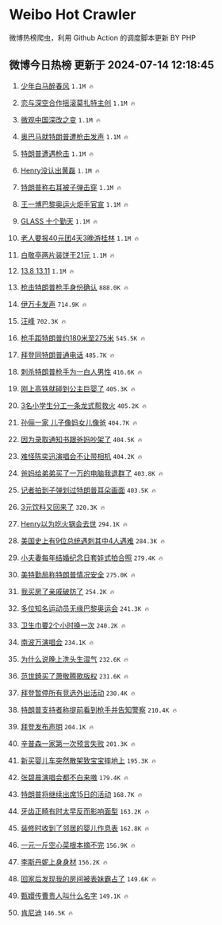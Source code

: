 # Weibo Hot Crawler 



微博热榜爬虫，利用 Github Action 的调度脚本更新 BY PHP 


## 微博今日热榜 更新于 2024-07-14 12:18:45 
1. [少年白马醉春风](https://s.weibo.com/weibo?q=%E5%B0%91%E5%B9%B4%E7%99%BD%E9%A9%AC%E9%86%89%E6%98%A5%E9%A3%8E&t=31&band_rank=1&Refer=top) `1.1M 🔥` 

1. [恋与深空合作摇滚莫扎特主创](https://s.weibo.com/weibo?q=%23%E6%81%8B%E4%B8%8E%E6%B7%B1%E7%A9%BA%E5%90%88%E4%BD%9C%E6%91%87%E6%BB%9A%E8%8E%AB%E6%89%8E%E7%89%B9%E4%B8%BB%E5%88%9B%23&t=31&band_rank=2&Refer=top) `1.1M 🔥` 

1. [微观中国深改之变](https://s.weibo.com/weibo?q=%23%E5%BE%AE%E8%A7%82%E4%B8%AD%E5%9B%BD%E6%B7%B1%E6%94%B9%E4%B9%8B%E5%8F%98%23&t=31&band_rank=3&Refer=top) `1.1M 🔥` 

1. [奥巴马就特朗普遭枪击发声](https://s.weibo.com/weibo?q=%23%E5%A5%A5%E5%B7%B4%E9%A9%AC%E5%B0%B1%E7%89%B9%E6%9C%97%E6%99%AE%E9%81%AD%E6%9E%AA%E5%87%BB%E5%8F%91%E5%A3%B0%23&t=31&band_rank=4&Refer=top) `1.1M 🔥` 

1. [特朗普遭遇枪击](https://s.weibo.com/weibo?q=%23%E7%89%B9%E6%9C%97%E6%99%AE%E9%81%AD%E9%81%87%E6%9E%AA%E5%87%BB%23&t=31&band_rank=5&Refer=top) `1.1M 🔥` 

1. [Henry没认出黄磊](https://s.weibo.com/weibo?q=%23Henry%E6%B2%A1%E8%AE%A4%E5%87%BA%E9%BB%84%E7%A3%8A%23&t=31&band_rank=6&Refer=top) `1.1M 🔥` 

1. [特朗普称右耳被子弹击穿](https://s.weibo.com/weibo?q=%23%E7%89%B9%E6%9C%97%E6%99%AE%E7%A7%B0%E5%8F%B3%E8%80%B3%E8%A2%AB%E5%AD%90%E5%BC%B9%E5%87%BB%E7%A9%BF%23&t=31&band_rank=7&Refer=top) `1.1M 🔥` 

1. [王一博巴黎奥运火炬手官宣](https://s.weibo.com/weibo?q=%23%E7%8E%8B%E4%B8%80%E5%8D%9A%E5%B7%B4%E9%BB%8E%E5%A5%A5%E8%BF%90%E7%81%AB%E7%82%AC%E6%89%8B%E5%AE%98%E5%AE%A3%23&t=31&band_rank=8&Refer=top) `1.1M 🔥` 

1. [GLASS 十个勤天](https://s.weibo.com/weibo?q=GLASS%20%E5%8D%81%E4%B8%AA%E5%8B%A4%E5%A4%A9&t=31&band_rank=9&Refer=top) `1.1M 🔥` 

1. [老人要报40元团4天3晚游桂林](https://s.weibo.com/weibo?q=%23%E8%80%81%E4%BA%BA%E8%A6%81%E6%8A%A540%E5%85%83%E5%9B%A24%E5%A4%A93%E6%99%9A%E6%B8%B8%E6%A1%82%E6%9E%97%23&t=31&band_rank=10&Refer=top) `1.1M 🔥` 

1. [白敬亭两片装饼干21元](https://s.weibo.com/weibo?q=%E7%99%BD%E6%95%AC%E4%BA%AD%E4%B8%A4%E7%89%87%E8%A3%85%E9%A5%BC%E5%B9%B221%E5%85%83&t=31&band_rank=11&Refer=top) `1.1M 🔥` 

1. [13.8 13.11](https://s.weibo.com/weibo?q=13.8%2013.11&t=31&band_rank=12&Refer=top) `1.1M 🔥` 

1. [枪击特朗普枪手身份确认](https://s.weibo.com/weibo?q=%23%E6%9E%AA%E5%87%BB%E7%89%B9%E6%9C%97%E6%99%AE%E6%9E%AA%E6%89%8B%E8%BA%AB%E4%BB%BD%E7%A1%AE%E8%AE%A4%23&t=31&band_rank=13&Refer=top) `888.0K 🔥` 

1. [伊万卡发声](https://s.weibo.com/weibo?q=%23%E4%BC%8A%E4%B8%87%E5%8D%A1%E5%8F%91%E5%A3%B0%23&t=31&band_rank=14&Refer=top) `714.9K 🔥` 

1. [汪峰](https://s.weibo.com/weibo?q=%E6%B1%AA%E5%B3%B0&t=31&band_rank=15&Refer=top) `702.3K 🔥` 

1. [枪手距特朗普约180米至275米](https://s.weibo.com/weibo?q=%23%E6%9E%AA%E6%89%8B%E8%B7%9D%E7%89%B9%E6%9C%97%E6%99%AE%E7%BA%A6180%E7%B1%B3%E8%87%B3275%E7%B1%B3%23&t=31&band_rank=16&Refer=top) `545.5K 🔥` 

1. [拜登同特朗普通电话](https://s.weibo.com/weibo?q=%23%E6%8B%9C%E7%99%BB%E5%90%8C%E7%89%B9%E6%9C%97%E6%99%AE%E9%80%9A%E7%94%B5%E8%AF%9D%23&t=31&band_rank=17&Refer=top) `485.7K 🔥` 

1. [刺杀特朗普枪手为一白人男性](https://s.weibo.com/weibo?q=%23%E5%88%BA%E6%9D%80%E7%89%B9%E6%9C%97%E6%99%AE%E6%9E%AA%E6%89%8B%E4%B8%BA%E4%B8%80%E7%99%BD%E4%BA%BA%E7%94%B7%E6%80%A7%23&t=31&band_rank=18&Refer=top) `416.6K 🔥` 

1. [刚上高铁就碰到公主巨婴了](https://s.weibo.com/weibo?q=%E5%88%9A%E4%B8%8A%E9%AB%98%E9%93%81%E5%B0%B1%E7%A2%B0%E5%88%B0%E5%85%AC%E4%B8%BB%E5%B7%A8%E5%A9%B4%E4%BA%86&t=31&band_rank=19&Refer=top) `405.3K 🔥` 

1. [3名小学生分工一条龙式帮救火](https://s.weibo.com/weibo?q=%233%E5%90%8D%E5%B0%8F%E5%AD%A6%E7%94%9F%E5%88%86%E5%B7%A5%E4%B8%80%E6%9D%A1%E9%BE%99%E5%BC%8F%E5%B8%AE%E6%95%91%E7%81%AB%23&t=31&band_rank=20&Refer=top) `405.2K 🔥` 

1. [孙俪一家 儿子像妈女儿像爸](https://s.weibo.com/weibo?q=%E5%AD%99%E4%BF%AA%E4%B8%80%E5%AE%B6%20%E5%84%BF%E5%AD%90%E5%83%8F%E5%A6%88%E5%A5%B3%E5%84%BF%E5%83%8F%E7%88%B8&t=31&band_rank=21&Refer=top) `404.7K 🔥` 

1. [因为录取通知书跟爸妈吵架了](https://s.weibo.com/weibo?q=%23%E5%9B%A0%E4%B8%BA%E5%BD%95%E5%8F%96%E9%80%9A%E7%9F%A5%E4%B9%A6%E8%B7%9F%E7%88%B8%E5%A6%88%E5%90%B5%E6%9E%B6%E4%BA%86%23&t=31&band_rank=22&Refer=top) `404.5K 🔥` 

1. [难怪陈奕迅演唱会不让带相机](https://s.weibo.com/weibo?q=%E9%9A%BE%E6%80%AA%E9%99%88%E5%A5%95%E8%BF%85%E6%BC%94%E5%94%B1%E4%BC%9A%E4%B8%8D%E8%AE%A9%E5%B8%A6%E7%9B%B8%E6%9C%BA&t=31&band_rank=23&Refer=top) `404.2K 🔥` 

1. [爸妈给弟弟买了一万的电脑我退群了](https://s.weibo.com/weibo?q=%23%E7%88%B8%E5%A6%88%E7%BB%99%E5%BC%9F%E5%BC%9F%E4%B9%B0%E4%BA%86%E4%B8%80%E4%B8%87%E7%9A%84%E7%94%B5%E8%84%91%E6%88%91%E9%80%80%E7%BE%A4%E4%BA%86%23&t=31&band_rank=24&Refer=top) `403.8K 🔥` 

1. [记者拍到子弹划过特朗普耳朵画面](https://s.weibo.com/weibo?q=%23%E8%AE%B0%E8%80%85%E6%8B%8D%E5%88%B0%E5%AD%90%E5%BC%B9%E5%88%92%E8%BF%87%E7%89%B9%E6%9C%97%E6%99%AE%E8%80%B3%E6%9C%B5%E7%94%BB%E9%9D%A2%23&t=31&band_rank=25&Refer=top) `403.5K 🔥` 

1. [3元饮料又回来了](https://s.weibo.com/weibo?q=%233%E5%85%83%E9%A5%AE%E6%96%99%E5%8F%88%E5%9B%9E%E6%9D%A5%E4%BA%86%23&t=31&band_rank=26&Refer=top) `320.3K 🔥` 

1. [Henry以为吃火锅会去世](https://s.weibo.com/weibo?q=Henry%E4%BB%A5%E4%B8%BA%E5%90%83%E7%81%AB%E9%94%85%E4%BC%9A%E5%8E%BB%E4%B8%96&t=31&band_rank=27&Refer=top) `294.1K 🔥` 

1. [美国史上有9位总统遇刺其中4人遇难](https://s.weibo.com/weibo?q=%23%E7%BE%8E%E5%9B%BD%E5%8F%B2%E4%B8%8A%E6%9C%899%E4%BD%8D%E6%80%BB%E7%BB%9F%E9%81%87%E5%88%BA%E5%85%B6%E4%B8%AD4%E4%BA%BA%E9%81%87%E9%9A%BE%23&t=31&band_rank=28&Refer=top) `284.3K 🔥` 

1. [小夫妻每年结婚纪念日套娃式拍合照](https://s.weibo.com/weibo?q=%23%E5%B0%8F%E5%A4%AB%E5%A6%BB%E6%AF%8F%E5%B9%B4%E7%BB%93%E5%A9%9A%E7%BA%AA%E5%BF%B5%E6%97%A5%E5%A5%97%E5%A8%83%E5%BC%8F%E6%8B%8D%E5%90%88%E7%85%A7%23&t=31&band_rank=29&Refer=top) `279.4K 🔥` 

1. [美特勤局称特朗普情况安全](https://s.weibo.com/weibo?q=%23%E7%BE%8E%E7%89%B9%E5%8B%A4%E5%B1%80%E7%A7%B0%E7%89%B9%E6%9C%97%E6%99%AE%E6%83%85%E5%86%B5%E5%AE%89%E5%85%A8%23&t=31&band_rank=30&Refer=top) `275.0K 🔥` 

1. [我买房了亲戚破防了](https://s.weibo.com/weibo?q=%23%E6%88%91%E4%B9%B0%E6%88%BF%E4%BA%86%E4%BA%B2%E6%88%9A%E7%A0%B4%E9%98%B2%E4%BA%86%23&t=31&band_rank=31&Refer=top) `254.2K 🔥` 

1. [多位知名运动员无缘巴黎奥运会](https://s.weibo.com/weibo?q=%23%E5%A4%9A%E4%BD%8D%E7%9F%A5%E5%90%8D%E8%BF%90%E5%8A%A8%E5%91%98%E6%97%A0%E7%BC%98%E5%B7%B4%E9%BB%8E%E5%A5%A5%E8%BF%90%E4%BC%9A%23&t=31&band_rank=32&Refer=top) `241.3K 🔥` 

1. [卫生巾要2个小时换一次](https://s.weibo.com/weibo?q=%23%E5%8D%AB%E7%94%9F%E5%B7%BE%E8%A6%812%E4%B8%AA%E5%B0%8F%E6%97%B6%E6%8D%A2%E4%B8%80%E6%AC%A1%23&t=31&band_rank=33&Refer=top) `240.2K 🔥` 

1. [南波万演唱会](https://s.weibo.com/weibo?q=%E5%8D%97%E6%B3%A2%E4%B8%87%E6%BC%94%E5%94%B1%E4%BC%9A&t=31&band_rank=34&Refer=top) `234.1K 🔥` 

1. [为什么说晚上洗头生湿气](https://s.weibo.com/weibo?q=%23%E4%B8%BA%E4%BB%80%E4%B9%88%E8%AF%B4%E6%99%9A%E4%B8%8A%E6%B4%97%E5%A4%B4%E7%94%9F%E6%B9%BF%E6%B0%94%23&t=31&band_rank=35&Refer=top) `232.6K 🔥` 

1. [范世錡买了萧敬腾歌版权](https://s.weibo.com/weibo?q=%23%E8%8C%83%E4%B8%96%E9%8C%A1%E4%B9%B0%E4%BA%86%E8%90%A7%E6%95%AC%E8%85%BE%E6%AD%8C%E7%89%88%E6%9D%83%23&t=31&band_rank=36&Refer=top) `231.6K 🔥` 

1. [拜登暂停所有竞选外出活动](https://s.weibo.com/weibo?q=%23%E6%8B%9C%E7%99%BB%E6%9A%82%E5%81%9C%E6%89%80%E6%9C%89%E7%AB%9E%E9%80%89%E5%A4%96%E5%87%BA%E6%B4%BB%E5%8A%A8%23&t=31&band_rank=37&Refer=top) `230.4K 🔥` 

1. [特朗普支持者称提前看到枪手并告知警察](https://s.weibo.com/weibo?q=%23%E7%89%B9%E6%9C%97%E6%99%AE%E6%94%AF%E6%8C%81%E8%80%85%E7%A7%B0%E6%8F%90%E5%89%8D%E7%9C%8B%E5%88%B0%E6%9E%AA%E6%89%8B%E5%B9%B6%E5%91%8A%E7%9F%A5%E8%AD%A6%E5%AF%9F%23&t=31&band_rank=38&Refer=top) `210.4K 🔥` 

1. [拜登发布声明](https://s.weibo.com/weibo?q=%23%E6%8B%9C%E7%99%BB%E5%8F%91%E5%B8%83%E5%A3%B0%E6%98%8E%23&t=31&band_rank=39&Refer=top) `204.1K 🔥` 

1. [辛普森一家第一次预言失败](https://s.weibo.com/weibo?q=%23%E8%BE%9B%E6%99%AE%E6%A3%AE%E4%B8%80%E5%AE%B6%E7%AC%AC%E4%B8%80%E6%AC%A1%E9%A2%84%E8%A8%80%E5%A4%B1%E8%B4%A5%23&t=31&band_rank=40&Refer=top) `201.3K 🔥` 

1. [新买婴儿车突然散架致宝宝摔地上](https://s.weibo.com/weibo?q=%23%E6%96%B0%E4%B9%B0%E5%A9%B4%E5%84%BF%E8%BD%A6%E7%AA%81%E7%84%B6%E6%95%A3%E6%9E%B6%E8%87%B4%E5%AE%9D%E5%AE%9D%E6%91%94%E5%9C%B0%E4%B8%8A%23&t=31&band_rank=41&Refer=top) `195.3K 🔥` 

1. [张碧晨演唱会都不白来嗷](https://s.weibo.com/weibo?q=%23%E5%BC%A0%E7%A2%A7%E6%99%A8%E6%BC%94%E5%94%B1%E4%BC%9A%E9%83%BD%E4%B8%8D%E7%99%BD%E6%9D%A5%E5%97%B7%23&t=31&band_rank=42&Refer=top) `179.4K 🔥` 

1. [特朗普将继续出席15日的活动](https://s.weibo.com/weibo?q=%23%E7%89%B9%E6%9C%97%E6%99%AE%E5%B0%86%E7%BB%A7%E7%BB%AD%E5%87%BA%E5%B8%AD15%E6%97%A5%E7%9A%84%E6%B4%BB%E5%8A%A8%23&t=31&band_rank=43&Refer=top) `168.7K 🔥` 

1. [牙齿正畸有时太早反而影响面型](https://s.weibo.com/weibo?q=%23%E7%89%99%E9%BD%BF%E6%AD%A3%E7%95%B8%E6%9C%89%E6%97%B6%E5%A4%AA%E6%97%A9%E5%8F%8D%E8%80%8C%E5%BD%B1%E5%93%8D%E9%9D%A2%E5%9E%8B%23&t=31&band_rank=44&Refer=top) `163.2K 🔥` 

1. [装修时收到了邻居的婴儿作息表](https://s.weibo.com/weibo?q=%23%E8%A3%85%E4%BF%AE%E6%97%B6%E6%94%B6%E5%88%B0%E4%BA%86%E9%82%BB%E5%B1%85%E7%9A%84%E5%A9%B4%E5%84%BF%E4%BD%9C%E6%81%AF%E8%A1%A8%23&t=31&band_rank=45&Refer=top) `162.8K 🔥` 

1. [一元一斤空心菜根本摘不完](https://s.weibo.com/weibo?q=%23%E4%B8%80%E5%85%83%E4%B8%80%E6%96%A4%E7%A9%BA%E5%BF%83%E8%8F%9C%E6%A0%B9%E6%9C%AC%E6%91%98%E4%B8%8D%E5%AE%8C%23&t=31&band_rank=46&Refer=top) `156.9K 🔥` 

1. [李斯丹妮上身身材](https://s.weibo.com/weibo?q=%23%E6%9D%8E%E6%96%AF%E4%B8%B9%E5%A6%AE%E4%B8%8A%E8%BA%AB%E8%BA%AB%E6%9D%90%23&t=31&band_rank=47&Refer=top) `156.2K 🔥` 

1. [回家后发现我的房间被表妹霸占了](https://s.weibo.com/weibo?q=%23%E5%9B%9E%E5%AE%B6%E5%90%8E%E5%8F%91%E7%8E%B0%E6%88%91%E7%9A%84%E6%88%BF%E9%97%B4%E8%A2%AB%E8%A1%A8%E5%A6%B9%E9%9C%B8%E5%8D%A0%E4%BA%86%23&t=31&band_rank=48&Refer=top) `149.6K 🔥` 

1. [甄嬛传曹贵人叫什么名字](https://s.weibo.com/weibo?q=%23%E7%94%84%E5%AC%9B%E4%BC%A0%E6%9B%B9%E8%B4%B5%E4%BA%BA%E5%8F%AB%E4%BB%80%E4%B9%88%E5%90%8D%E5%AD%97%23&t=31&band_rank=49&Refer=top) `149.1K 🔥` 

1. [肯尼迪](https://s.weibo.com/weibo?q=%E8%82%AF%E5%B0%BC%E8%BF%AA&t=31&band_rank=50&Refer=top) `146.5K 🔥` 

